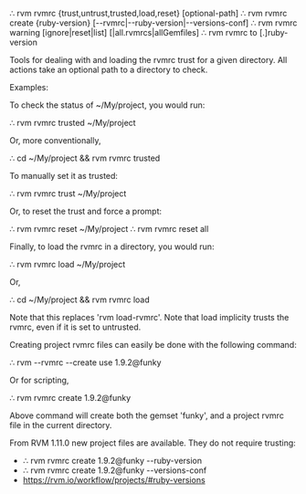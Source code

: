 ∴ rvm rvmrc {trust,untrust,trusted,load,reset} [optional-path]
∴ rvm rvmrc create {ruby-version} [--rvmrc|--ruby-version|--versions-conf]
∴ rvm rvmrc warning [ignore|reset|list] [<optional-path>|all.rvmrcs|allGemfiles]
∴ rvm rvmrc to [.]ruby-version

Tools for dealing with and loading the rvmrc trust for a given directory.
All actions take an optional path to a directory to check.

Examples:

To check the status of ~/My/project, you would run:

  ∴ rvm rvmrc trusted ~/My/project

Or, more conventionally,

  ∴ cd ~/My/project && rvm rvmrc trusted

To manually set it as trusted:

  ∴ rvm rvmrc trust ~/My/project

Or, to reset the trust and force a prompt:

  ∴ rvm rvmrc reset ~/My/project
  ∴ rvm rvmrc reset all

Finally, to load the rvmrc in a directory, you would run:

  ∴ rvm rvmrc load ~/My/project

Or,

  ∴ cd ~/My/project && rvm rvmrc load

Note that this replaces 'rvm load-rvmrc'. Note that load implicity trusts the
rvmrc, even if it is set to untrusted.


Creating project rvmrc files can easily be done with the following command:

  ∴ rvm --rvmrc --create use 1.9.2@funky

Or for scripting,

  ∴ rvm rvmrc create 1.9.2@funky

Above command will create both the gemset 'funky', and a project rvmrc file in the current directory.

From RVM 1.11.0 new project files are available.  They do not require trusting:

- ∴ rvm rvmrc create 1.9.2@funky --ruby-version
- ∴ rvm rvmrc create 1.9.2@funky --versions-conf
- https://rvm.io/workflow/projects/#ruby-versions
